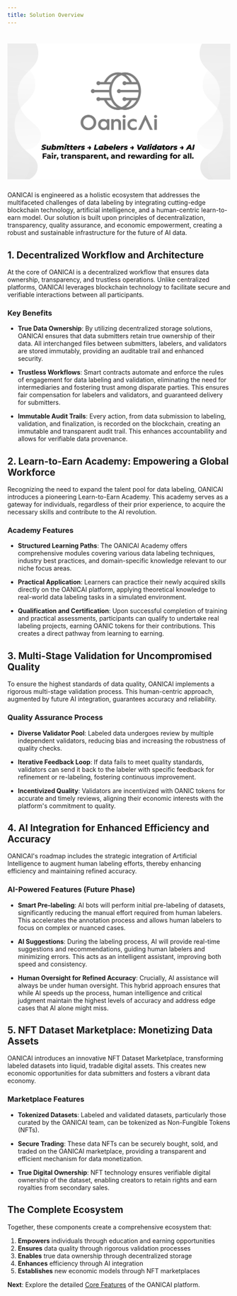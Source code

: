 ```yaml
---
title: Solution Overview
---
```


# ![OanicAI](./solution.jpg)

OANICAI is engineered as a holistic ecosystem that addresses the multifaceted challenges of data labeling by integrating cutting-edge blockchain technology, artificial intelligence, and a human-centric learn-to-earn model. Our solution is built upon principles of decentralization, transparency, quality assurance, and economic empowerment, creating a robust and sustainable infrastructure for the future of AI data.

## 1. Decentralized Workflow and Architecture

At the core of OANICAI is a decentralized workflow that ensures data ownership, transparency, and trustless operations. Unlike centralized platforms, OANICAI leverages blockchain technology to facilitate secure and verifiable interactions between all participants.

### Key Benefits

- **True Data Ownership**: By utilizing decentralized storage solutions, OANICAI ensures that data submitters retain true ownership of their data. All interchanged files between submitters, labelers, and validators are stored immutably, providing an auditable trail and enhanced security.

- **Trustless Workflows**: Smart contracts automate and enforce the rules of engagement for data labeling and validation, eliminating the need for intermediaries and fostering trust among disparate parties. This ensures fair compensation for labelers and validators, and guaranteed delivery for submitters.

- **Immutable Audit Trails**: Every action, from data submission to labeling, validation, and finalization, is recorded on the blockchain, creating an immutable and transparent audit trail. This enhances accountability and allows for verifiable data provenance.

## 2. Learn-to-Earn Academy: Empowering a Global Workforce

Recognizing the need to expand the talent pool for data labeling, OANICAI introduces a pioneering Learn-to-Earn Academy. This academy serves as a gateway for individuals, regardless of their prior experience, to acquire the necessary skills and contribute to the AI revolution.

### Academy Features

- **Structured Learning Paths**: The OANICAI Academy offers comprehensive modules covering various data labeling techniques, industry best practices, and domain-specific knowledge relevant to our niche focus areas.

- **Practical Application**: Learners can practice their newly acquired skills directly on the OANICAI platform, applying theoretical knowledge to real-world data labeling tasks in a simulated environment.

- **Qualification and Certification**: Upon successful completion of training and practical assessments, participants can qualify to undertake real labeling projects, earning OANIC tokens for their contributions. This creates a direct pathway from learning to earning.

## 3. Multi-Stage Validation for Uncompromised Quality

To ensure the highest standards of data quality, OANICAI implements a rigorous multi-stage validation process. This human-centric approach, augmented by future AI integration, guarantees accuracy and reliability.

### Quality Assurance Process

- **Diverse Validator Pool**: Labeled data undergoes review by multiple independent validators, reducing bias and increasing the robustness of quality checks.

- **Iterative Feedback Loop**: If data fails to meet quality standards, validators can send it back to the labeler with specific feedback for refinement or re-labeling, fostering continuous improvement.

- **Incentivized Quality**: Validators are incentivized with OANIC tokens for accurate and timely reviews, aligning their economic interests with the platform's commitment to quality.

## 4. AI Integration for Enhanced Efficiency and Accuracy

OANICAI's roadmap includes the strategic integration of Artificial Intelligence to augment human labeling efforts, thereby enhancing efficiency and maintaining refined accuracy.

### AI-Powered Features (Future Phase)

- **Smart Pre-labeling**: AI bots will perform initial pre-labeling of datasets, significantly reducing the manual effort required from human labelers. This accelerates the annotation process and allows human labelers to focus on complex or nuanced cases.

- **AI Suggestions**: During the labeling process, AI will provide real-time suggestions and recommendations, guiding human labelers and minimizing errors. This acts as an intelligent assistant, improving both speed and consistency.

- **Human Oversight for Refined Accuracy**: Crucially, AI assistance will always be under human oversight. This hybrid approach ensures that while AI speeds up the process, human intelligence and critical judgment maintain the highest levels of accuracy and address edge cases that AI alone might miss.

## 5. NFT Dataset Marketplace: Monetizing Data Assets

OANICAI introduces an innovative NFT Dataset Marketplace, transforming labeled datasets into liquid, tradable digital assets. This creates new economic opportunities for data submitters and fosters a vibrant data economy.

### Marketplace Features

- **Tokenized Datasets**: Labeled and validated datasets, particularly those curated by the OANICAI team, can be tokenized as Non-Fungible Tokens (NFTs).

- **Secure Trading**: These data NFTs can be securely bought, sold, and traded on the OANICAI marketplace, providing a transparent and efficient mechanism for data monetization.

- **True Digital Ownership**: NFT technology ensures verifiable digital ownership of the dataset, enabling creators to retain rights and earn royalties from secondary sales.

## The Complete Ecosystem

Together, these components create a comprehensive ecosystem that:

1. **Empowers** individuals through education and earning opportunities
2. **Ensures** data quality through rigorous validation processes
3. **Enables** true data ownership through decentralized storage
4. **Enhances** efficiency through AI integration
5. **Establishes** new economic models through NFT marketplaces

**Next**: Explore the detailed [Core Features](./core-features) of the OANICAI platform.
